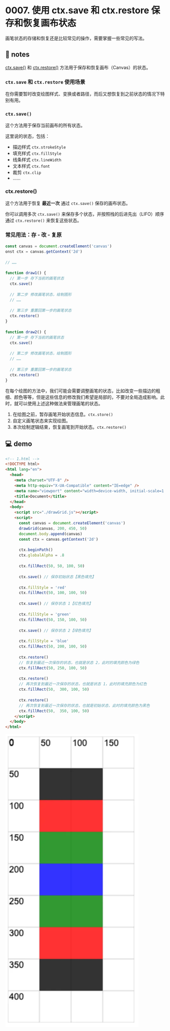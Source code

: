 # 0007. 使用 ctx.save 和 ctx.restore 保存和恢复画布状态

画笔状态的存储和恢复还是比较常见的操作，需要掌握一些常见的写法。

## 📝 notes

[ctx.save()](https://developer.mozilla.org/zh-CN/docs/Web/API/CanvasRenderingContext2D/save) 和 [ctx.restore()](https://developer.mozilla.org/zh-CN/docs/Web/API/CanvasRenderingContext2D/restore) 方法用于保存和恢复画布（Canvas）的状态。

### `ctx.save` 和 `ctx.restore` 使用场景

在你需要暂时改变绘图样式、变换或者路径，而后又想恢复到之前状态的情况下特别有用。

### `ctx.save()`

这个方法用于保存当前画布的所有状态。

这里说的状态，包括：

- 描边样式 `ctx.strokeStyle`
- 填充样式 `ctx.fillStyle`
- 线条样式 `ctx.lineWidth`
- 文本样式 `ctx.font`
- 裁剪 `ctx.clip`
- ……

### ctx.restore()

这个方法用于恢复 **最近一次** 通过 `ctx.save()` 保存的画布状态。

你可以调用多次 `ctx.save()` 来保存多个状态，并按照栈的后进先出（LIFO）顺序通过 `ctx.restore()` 来恢复这些状态。

### 常见用法：存 - 改 - 复原

```javascript
const canvas = document.createElement('canvas')
onst ctx = canvas.getContext('2d')

// ……

function draw1() {
  // 第一步 存下当前的画笔状态
  ctx.save()

  // 第二步 修改画笔状态，绘制图形
  // ……

  // 第三步 重置回第一步的画笔状态
  ctx.restore()
}

function draw2() {
  // 第一步 存下当前的画笔状态
  ctx.save()

  // 第二步 修改画笔状态，绘制图形
  // ……

  // 第三步 重置回第一步的画笔状态
  ctx.restore()
}
```

在每个绘图的方法中，我们可能会需要调整画笔的状态，比如改变一些描边的粗细、颜色等等，但是这些信息的修改我们希望是局部的，不要对全局造成影响。此时，就可以使用上述这种做法来管理画笔的状态。

1. 在绘图之前，暂存画笔开始状态信息。`ctx.store()`
2. 自定义画笔状态来实现绘图。
3. 本次绘制逻辑结束，恢复画笔到开始状态。`ctx.restore()`

## 💻 demo

```html
<!-- 1.html -->
<!DOCTYPE html>
<html lang="en">
  <head>
    <meta charset="UTF-8" />
    <meta http-equiv="X-UA-Compatible" content="IE=edge" />
    <meta name="viewport" content="width=device-width, initial-scale=1.0" />
    <title>Document</title>
  </head>
  <body>
    <script src="./drawGrid.js"></script>
    <script>
      const canvas = document.createElement('canvas')
      drawGrid(canvas, 200, 450, 50)
      document.body.append(canvas)
      const ctx = canvas.getContext('2d')

      ctx.beginPath()
      ctx.globalAlpha = .8

      ctx.fillRect(50, 50, 100, 50)

      ctx.save() // 保存初始状态【黑色填充】

      ctx.fillStyle = 'red'
      ctx.fillRect(50, 100, 100, 50)

      ctx.save() // 保存状态 1【红色填充】

      ctx.fillStyle = 'green'
      ctx.fillRect(50, 150, 100, 50)

      ctx.save() // 保存状态 2【绿色填充】

      ctx.fillStyle = 'blue'
      ctx.fillRect(50, 200, 100, 50)

      ctx.restore()
      // 恢复到最近一次保存的状态，也就是状态 2，此时的填充颜色为绿色
      ctx.fillRect(50, 250, 100, 50)

      ctx.restore()
      // 再次恢复到最近一次保存的状态，也就是状态 1，此时的填充颜色为红色
      ctx.fillRect(50,  300, 100, 50)

      ctx.restore()
      // 再次恢复到最近一次保存的状态，也就是初始状态，此时的填充颜色为黑色
      ctx.fillRect(50,  350, 100, 50)
    </script>
  </body>
</html>
```

![](md-imgs/2024-10-03-23-05-01.png)